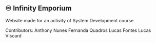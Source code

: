  <h2>♾️ Infinity Emporium</h2>

Website made for an activity of System Development course

Contributors: 
  Anthony Nunes
  Fernanda Quadros
  Lucas Fontes
  Lucas Viscard
